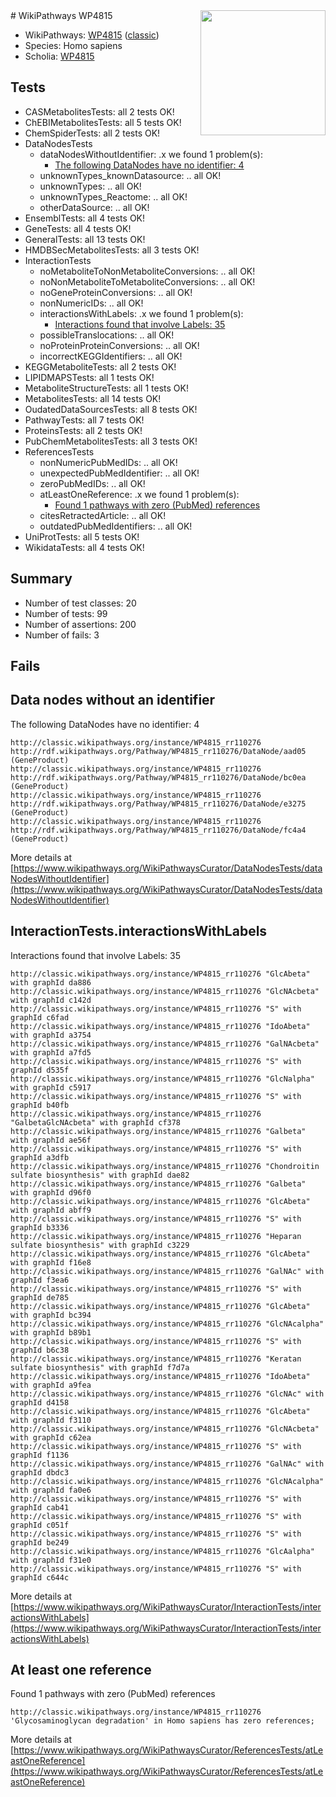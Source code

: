 <img style="float: right; width: 200px" src="https://upload.wikimedia.org/wikipedia/commons/thumb/8/83/Wplogo_with_text_500.png/640px-Wplogo_with_text_500.png" />
# WikiPathways WP4815

* WikiPathways: [WP4815](https://wikipathways.org/pathways/WP4815) ([classic](https://classic.wikipathways.org/instance/WP4815))
* Species: Homo sapiens
* Scholia: [WP4815](https://scholia.toolforge.org/wikipathways/WP4815)
## Tests
* CASMetabolitesTests: all 2 tests OK!
* ChEBIMetabolitesTests: all 5 tests OK!
* ChemSpiderTests: all 2 tests OK!
* DataNodesTests
    * dataNodesWithoutIdentifier: .x we found 1 problem(s):
        * [The following DataNodes have no identifier: 4](#d2d32fa3)
    * unknownTypes_knownDatasource: .. all OK!
    * unknownTypes: .. all OK!
    * unknownTypes_Reactome: .. all OK!
    * otherDataSource: .. all OK!
* EnsemblTests: all 4 tests OK!
* GeneTests: all 4 tests OK!
* GeneralTests: all 13 tests OK!
* HMDBSecMetabolitesTests: all 3 tests OK!
* InteractionTests
    * noMetaboliteToNonMetaboliteConversions: .. all OK!
    * noNonMetaboliteToMetaboliteConversions: .. all OK!
    * noGeneProteinConversions: .. all OK!
    * nonNumericIDs: .. all OK!
    * interactionsWithLabels: .x we found 1 problem(s):
        * [Interactions found that involve Labels: 35](#fe97a8fb)
    * possibleTranslocations: .. all OK!
    * noProteinProteinConversions: .. all OK!
    * incorrectKEGGIdentifiers: .. all OK!
* KEGGMetaboliteTests: all 2 tests OK!
* LIPIDMAPSTests: all 1 tests OK!
* MetaboliteStructureTests: all 1 tests OK!
* MetabolitesTests: all 14 tests OK!
* OudatedDataSourcesTests: all 8 tests OK!
* PathwayTests: all 7 tests OK!
* ProteinsTests: all 2 tests OK!
* PubChemMetabolitesTests: all 3 tests OK!
* ReferencesTests
    * nonNumericPubMedIDs: .. all OK!
    * unexpectedPubMedIdentifier: .. all OK!
    * zeroPubMedIDs: .. all OK!
    * atLeastOneReference: .x we found 1 problem(s):
        * [Found 1 pathways with zero (PubMed) references](#d0a459f0)
    * citesRetractedArticle: .. all OK!
    * outdatedPubMedIdentifiers: .. all OK!
* UniProtTests: all 5 tests OK!
* WikidataTests: all 4 tests OK!


## Summary

* Number of test classes: 20
* Number of tests: 99
* Number of assertions: 200
* Number of fails: 3

## Fails

<a name="d2d32fa3" />

## Data nodes without an identifier

The following DataNodes have no identifier: 4
```
http://classic.wikipathways.org/instance/WP4815_rr110276 http://rdf.wikipathways.org/Pathway/WP4815_rr110276/DataNode/aad05 (GeneProduct)
http://classic.wikipathways.org/instance/WP4815_rr110276 http://rdf.wikipathways.org/Pathway/WP4815_rr110276/DataNode/bc0ea (GeneProduct)
http://classic.wikipathways.org/instance/WP4815_rr110276 http://rdf.wikipathways.org/Pathway/WP4815_rr110276/DataNode/e3275 (GeneProduct)
http://classic.wikipathways.org/instance/WP4815_rr110276 http://rdf.wikipathways.org/Pathway/WP4815_rr110276/DataNode/fc4a4 (GeneProduct)
```

More details at [https://www.wikipathways.org/WikiPathwaysCurator/DataNodesTests/dataNodesWithoutIdentifier](https://www.wikipathways.org/WikiPathwaysCurator/DataNodesTests/dataNodesWithoutIdentifier)

<a name="fe97a8fb" />

## InteractionTests.interactionsWithLabels

Interactions found that involve Labels: 35
```
http://classic.wikipathways.org/instance/WP4815_rr110276 "GlcAbeta" with graphId da886
http://classic.wikipathways.org/instance/WP4815_rr110276 "GlcNAcbeta" with graphId c142d
http://classic.wikipathways.org/instance/WP4815_rr110276 "S" with graphId c6fad
http://classic.wikipathways.org/instance/WP4815_rr110276 "IdoAbeta" with graphId a3754
http://classic.wikipathways.org/instance/WP4815_rr110276 "GalNAcbeta" with graphId a7fd5
http://classic.wikipathways.org/instance/WP4815_rr110276 "S" with graphId d535f
http://classic.wikipathways.org/instance/WP4815_rr110276 "GlcNalpha" with graphId c5917
http://classic.wikipathways.org/instance/WP4815_rr110276 "S" with graphId b40fb
http://classic.wikipathways.org/instance/WP4815_rr110276 "GalbetaGlcNAcbeta" with graphId cf378
http://classic.wikipathways.org/instance/WP4815_rr110276 "Galbeta" with graphId ae56f
http://classic.wikipathways.org/instance/WP4815_rr110276 "S" with graphId a3dfb
http://classic.wikipathways.org/instance/WP4815_rr110276 "Chondroitin sulfate biosynthesis" with graphId dae82
http://classic.wikipathways.org/instance/WP4815_rr110276 "Galbeta" with graphId d96f0
http://classic.wikipathways.org/instance/WP4815_rr110276 "GlcAbeta" with graphId abff9
http://classic.wikipathways.org/instance/WP4815_rr110276 "S" with graphId b3336
http://classic.wikipathways.org/instance/WP4815_rr110276 "Heparan sulfate biosynthesis" with graphId c3229
http://classic.wikipathways.org/instance/WP4815_rr110276 "GlcAbeta" with graphId f16e8
http://classic.wikipathways.org/instance/WP4815_rr110276 "GalNAc" with graphId f3ea6
http://classic.wikipathways.org/instance/WP4815_rr110276 "S" with graphId de785
http://classic.wikipathways.org/instance/WP4815_rr110276 "GlcAbeta" with graphId bc394
http://classic.wikipathways.org/instance/WP4815_rr110276 "GlcNAcalpha" with graphId b89b1
http://classic.wikipathways.org/instance/WP4815_rr110276 "S" with graphId b6c38
http://classic.wikipathways.org/instance/WP4815_rr110276 "Keratan sulfate biosynthesis" with graphId f7d7a
http://classic.wikipathways.org/instance/WP4815_rr110276 "IdoAbeta" with graphId a9fea
http://classic.wikipathways.org/instance/WP4815_rr110276 "GlcNAc" with graphId d4158
http://classic.wikipathways.org/instance/WP4815_rr110276 "GlcAbeta" with graphId f3110
http://classic.wikipathways.org/instance/WP4815_rr110276 "GlcNAcbeta" with graphId c62ea
http://classic.wikipathways.org/instance/WP4815_rr110276 "S" with graphId f1136
http://classic.wikipathways.org/instance/WP4815_rr110276 "GalNAc" with graphId dbdc3
http://classic.wikipathways.org/instance/WP4815_rr110276 "GlcNAcalpha" with graphId fa0e6
http://classic.wikipathways.org/instance/WP4815_rr110276 "S" with graphId cab41
http://classic.wikipathways.org/instance/WP4815_rr110276 "S" with graphId c051f
http://classic.wikipathways.org/instance/WP4815_rr110276 "S" with graphId be249
http://classic.wikipathways.org/instance/WP4815_rr110276 "GlcAalpha" with graphId f31e0
http://classic.wikipathways.org/instance/WP4815_rr110276 "S" with graphId c644c
```

More details at [https://www.wikipathways.org/WikiPathwaysCurator/InteractionTests/interactionsWithLabels](https://www.wikipathways.org/WikiPathwaysCurator/InteractionTests/interactionsWithLabels)

<a name="d0a459f0" />

## At least one reference

Found 1 pathways with zero (PubMed) references
```
http://classic.wikipathways.org/instance/WP4815_rr110276 'Glycosaminoglycan degradation' in Homo sapiens has zero references; 
```

More details at [https://www.wikipathways.org/WikiPathwaysCurator/ReferencesTests/atLeastOneReference](https://www.wikipathways.org/WikiPathwaysCurator/ReferencesTests/atLeastOneReference)

